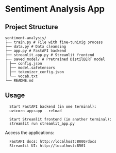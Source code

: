 # Sentiment Analysis App

## Project Structure
```
sentiment-analysis/
├── train.py # File with fine-tuninig process
├── data.py # Data cleansing
├── app.py # FastAPI backend
├── streamlit_app.py # Streamlit frontend
├── saved_model/ # Pretrained DistilBERT model
│ ├── config.json
│ ├── model.safetensors
│ ├── tokenizer_config.json
│ └── vocab.txt
└── README.md
```

## Usage
```
  Start FastAPI backend (in one terminal):
  uvicorn app:app --reload

  Start Streamlit frontend (in another terminal):
  streamlit run streamlit_app.py
```

Access the applications:
```
  FastAPI docs: http://localhost:8000/docs
  Streamlit UI: http://localhost:8501
```
